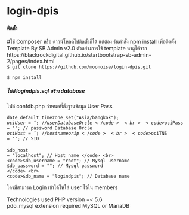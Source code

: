 # login-dpis

<h4>ติดตั้ง</h4> 
#ใช้ Composer หรือ ดาวน์โหลดไปติดตั้งก็ได้  แต่ต้อง รันคำสั่ง npm install เพื่อติดตั้ง Template By SB Admin v2.0  ตัวอย่างการใช้ template หาดูได้จาก 
https://blackrockdigital.github.io/startbootstrap-sb-admin-2/pages/index.html 

<br>
<code>$ git clone https://github.com/moonoise/login-dpis.git </code>

<code>$ npm install </code>

<h5>ไฟล์ logindpis.sql สร้าง database </h5>
<p>ไฟล์ confdb.php กำหนดที่ตั้งฐานข้อมูล User Pass </p>


  <code>date_default_timezone_set("Asia/bangkok"); </code><br>
  <code>$ociUser = '';  // user Database Orcle </code> <br>
  <code>$ociPass = ''; // password Database Orcle </code> <br>
  <code>$ociHost = '';  //hostname or ip </code> <br>
  <code>$ociTNS = ''; //  SID  </code> <br>
  <br>
  <code>$db_host = "localhost"; // Host name </code> <br>
  <code>$db_username = "root"; // Mysql username </code> <br>
  <code>$db_password = ""; // Mysql password </code> <br>
  <code>$db_name = "logindpis"; // Database name </code> <br>

<p>ใครมีสามารถ Login เข้าใด้ให้ใส่ user ไว้ใน members </p>

Technologies used
  PHP version =< 5.6  
    pdo_mysql  extension required
    MySQL or MariaDB
    
    
